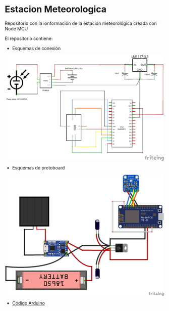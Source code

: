 # Estacion Meteorologica

Repositorio con la ionformación de la estación meteorológica creada con Node MCU

El repositorio contiene:
- Esquemas de conexión
<img src="proyecto final_esquema.png" width="600" align="center">

- Esquemas de protoboard
<img src="proyecto final.png" width="600" align="center">

- [Código Arduino](https://github.com/pepeesp8266/EstacionMeteorologica/blob/master/EstacionMeteorologica.ino)

